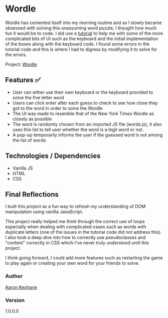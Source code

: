 # Wordle

Wordle has cemented itself into my morning routine and as I slowly became obsessed with solving this unassuming word puzzle, I thought how much fun it would be to code. I did use a [tutorial](https://www.freecodecamp.org/news/build-a-wordle-clone-in-javascript/) to help me with some of the more complicated bits of UI such as the keyboard and the initial implementation of the boxes along with the keyboard code. I found some errors in the tutorial code and this is where I had to digress by modifying it to solve for the errors.

Project: [Wordle](https://aakeohane.github.io/Wordle-clone/)

## Features ✅

- User can either use their own keyboard or the keyboard provided to solve the five letter word
- Users can click enter after each guess to check to see how close they got to the word in order to solve the Wordle
- The UI was made to resemble that of the New York Times Wordle as closely as possible
- The word is randomly chosen from an imported JS file (words.js), it also uses this list to tell user whether the word is a legit word or not.
- A pop-up temporarily informs the user if the guessed word is not among the list of words

## Technologies / Dependencies

- Vanilla JS
- HTML
- CSS

## Final Reflections

I built this project as a fun way to refresh my understanding of DOM manipulation using vanilla JavaScript.

This project really helped me think through the correct use of loops especially when dealing with complicated cases such as words with duplicate letters (one of the issues in the tutorial code did not address this). I also took a deep dive into how to correctly use pseudoclasses and "content" correctly in CSS which I've never truly understood until this project.

I think going forward, I could add more features such as restarting the game to play again or creating your own word for your friends to solve.

### Author

[Aaron Keohane](https://aakeohane.github.io/Portfolio-Website/index.html)

### Version

1.0.0.0
